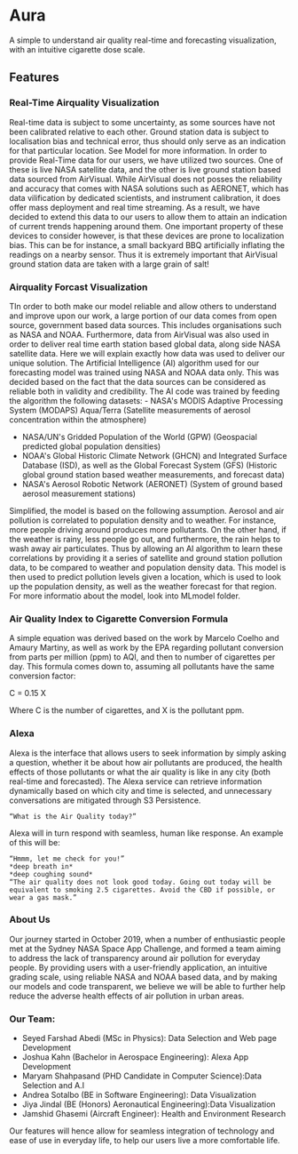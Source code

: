 # Aura

A simple to understand air quality real-time and forecasting visualization, with an intuitive cigarette dose scale.



## Features

### Real-Time Airquality Visualization

Real-time data is subject to some uncertainty, as some sources have not been calibrated relative to each other. Ground station data is subject to localisation bias and technical error, thus should only serve as an indication for that particular location. See Model for more information. In order to provide Real-Time data for our users, we have utilized two sources. One of these is live NASA satellite data, and the other is live ground station based data sourced from AirVisual. While AirVisual does not posses the reliability and accuracy that comes with NASA solutions such as AERONET, which has data vilification by dedicated scientists, and instrument calibration, it does offer mass deployment and real time streaming. As a result, we have decided to extend this data to our users to allow them to attain an indication of current trends happening around them. One important property of these devices to consider however, is that these devices are prone to localization bias. This can be for instance, a small backyard BBQ artificially inflating the readings on a nearby sensor. Thus it is extremely important that AirVisual ground station data are taken with a large grain of salt!


### Airquality Forcast Visualization 

TIn order to both make our model reliable and allow others to understand and improve upon our work, a large portion of our data comes from open source, government based data sources. This includes organisations such as NASA and NOAA. Furthermore, data from AirVisual was also used in order to deliver real time earth station based global data, along side NASA satellite data. Here we will explain exactly how data was used to deliver our unique solution. The Artificial Intelligence (AI) algorithm used for our forecasting model was trained using NASA and NOAA data only. This was decided based on the fact that the data sources can be considered as reliable both in validity and credibility. The AI code was trained by feeding the algorithm the following datasets:    - NASA's MODIS Adaptive Processing System (MODAPS) Aqua/Terra
    (Satellite measurements of aerosol concentration within the atmosphere)
- NASA/UN's Gridded Population of the World (GPW)
    (Geospacial predicted global population densities) 
- NOAA's Global Historic Climate Network (GHCN) and Integrated Surface Database (ISD), as well as the Global Forecast System (GFS)
    (Historic global ground station based weather measurements, and forecast data)
- NASA's Aerosol Robotic Network (AERONET)
    (System of ground based aerosol measurement stations)

 

Simplified, the model is based on the following assumption. Aerosol and air pollution is correlated to population density ​and to weather. For instance, more people driving around produces more pollutants. On the other hand, if the weather is rainy, less people go out, and furthermore, the rain helps to wash away air particulates. Thus by allowing an AI algorithm to learn these correlations by providing it a series of satellite and ground station pollution data, to be compared to weather and population density data. This model is then used to predict pollution levels given a location, which is used to look up the population density, as well as the weather forecast for that region. For more informatio about the model, look into MLmodel folder.

 
### Air Quality Index to Cigarette Conversion Formula

A simple equation was derived based on the work by Marcelo Coelho and Amaury Martiny, as well as work by the EPA regarding pollutant conversion from parts per million (ppm) to AQI, and then to number of cigarettes per day. This formula comes down to, assuming all pollutants have the same conversion factor:

C = 0.15 X

Where C is the number of cigarettes, and X is the pollutant ppm.

### Alexa

Alexa is the interface that allows users to seek information by simply asking a question, whether it be about how air pollutants are produced, the health effects of those pollutants or what the air quality is like in any city (both real-time and forecasted). The Alexa service can retrieve information dynamically based on which city and time is selected, and unnecessary conversations are mitigated through S3 Persistence.

    “What is the Air Quality today?”

Alexa will in turn respond with seamless, human like response. An example of this will be:



    “Hmmm, let me check for you!”
    *deep breath in*
    *deep coughing sound*
    “The air quality does not look good today. Going out today will be equivalent to smoking 2.5 cigarettes. Avoid the CBD if possible, or wear a gas mask.”
 
### About Us

Our journey started in October 2019, when a number of enthusiastic people met at the Sydney NASA Space App Challenge, and formed a team aiming to address the lack of transparency around air pollution for everyday people. By providing users with a user-friendly application, an intuitive grading scale, using reliable NASA and NOAA based data, and by making our models and code transparent, we believe we will be able to further help reduce the adverse health effects of air pollution in urban areas.

### Our Team:

- Seyed Farshad Abedi (MSc in Physics): Data Selection and Web page Development
- Joshua Kahn (Bachelor in Aerospace Engineering): Alexa App Development
- Maryam Shahpasand (PHD Candidate in Computer Science):Data Selection and A.I
- Andrea Sotalbo (BE in Software Engineering): Data Visualization
- Jiya Jindal (BE (Honors) Aeronautical Engineering):Data Visualization
- Jamshid Ghasemi (Aircraft Engineer): Health and Environment Research


Our features will hence allow for seamless integration of technology and ease of use in everyday life, to help our users live a more comfortable life.




 
